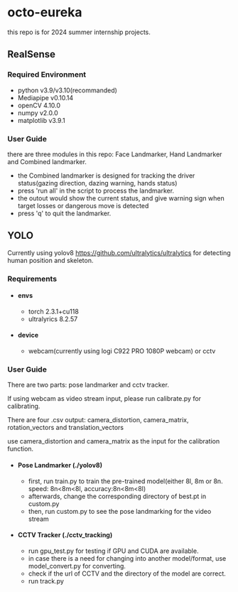 # octo-eureka

this repo is for 2024 summer internship projects.

## RealSense

### Required Environment

- python v3.9/v3.10(recommanded)
- Mediapipe v0.10.14
- openCV 4.10.0
- numpy v2.0.0
- matplotlib v3.9.1

### User Guide

there are three modules in this repo: Face Landmarker, Hand Landmarker and Combined landmarker.

- the Combined landmarker is designed for tracking the driver status(gazing direction, dazing warning, hands status)
- press 'run all' in the script to process the landmarker.
- the outout would show the current status, and give warning sign when target losses or dangerous move is detected
- press 'q' to quit the landmarker.

## YOLO

Currently using yolov8 <https://github.com/ultralytics/ultralytics> for detecting human position and skeleton.

### Requirements

- #### envs

  - torch 2.3.1+cu118
  - ultralyrics 8.2.57

- #### device

  - webcam(currently using logi C922 PRO 1080P webcam) or cctv

### User Guide

There are two parts: pose landmarker and cctv tracker.

If using webcam as video stream input, please run calibrate.py for calibrating.

There are four .csv output: camera_distortion, camera_matrix, rotation_vectors and translation_vectors

use camera_distortion and camera_matrix as the input for the calibration function.

- #### Pose Landmarker (./yolov8)

  - first, run train.py to train the pre-trained model(either 8l, 8m or 8n. speed: 8n<8m<8l, accuracy:8n<8m<8l)
  - afterwards, change the corresponding directory of best.pt in custom.py
  - then, run custom.py to see the pose landmarking for the video stream

- #### CCTV Tracker (./cctv_tracking)

  - run gpu_test.py for testing if GPU and CUDA are available.
  - in case there is a need for changing into another model/format, use model_convert.py for converting.
  - check if the url of CCTV and the directory of the model are correct.
  - run track.py
